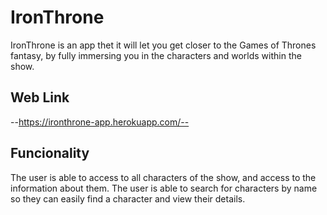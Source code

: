 # IronThrone

IronThrone is an app thet it will let you get closer to the Games of Thrones fantasy,
by fully immersing you in the characters and worlds within the show.

## Web Link
--https://ironthrone-app.herokuapp.com/--

## Funcionality
The user is able to access to all characters of the show, and access
to the information about them.
The user is able to search for characters by name so they can easily find a character
 and view their details.


